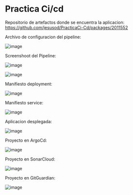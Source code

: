 # Practica Ci/cd

Repositorio de artefactos donde se encuentra la aplicacion: https://github.com/jesusod/PracticaCi-Cd/packages/2011552

Archivo de configuracion del pipeline:

![image](https://github.com/jesusod/PracticaCi-Cd/assets/99189407/20f65aed-636b-4a1f-948d-8b15e06d4dfb)

Screenshoot del Pipeline:

![image](https://github.com/jesusod/PracticaCi-Cd/assets/99189407/2a8e268d-1932-49c9-8c05-9b604858dd55)

![image](https://github.com/jesusod/PracticaCi-Cd/assets/99189407/99d68886-4dc7-42c7-9afc-651db801b20c)

Manifiesto deployment:

![image](https://github.com/jesusod/PracticaCi-Cd/assets/99189407/93c3c8e1-73fc-451a-a105-90150c377c85)


Manifiesto service:

![image](https://github.com/jesusod/PracticaCi-Cd/assets/99189407/2c6ad8f3-35c7-4d3e-be3c-422f37b14f61)

Aplicacion desplegada:

![image](https://github.com/jesusod/PracticaCi-Cd/assets/99189407/a2636d1b-0d53-493d-8400-02ce70b7013a)

Proyecto en ArgoCd:

![image](https://github.com/jesusod/PracticaCi-Cd/assets/99189407/69f4477c-3ab1-407a-a1cc-fa16819479c0)

Proyecto en SonarCloud:

![image](https://github.com/jesusod/PracticaCi-Cd/assets/99189407/aa68ecbf-2da5-498b-9d43-42b47e504a7e)

Proyecto en GitGuardian:

![image](https://github.com/jesusod/PracticaCi-Cd/assets/99189407/5bf0a097-ab25-49ee-9919-559fa15c13b7)














